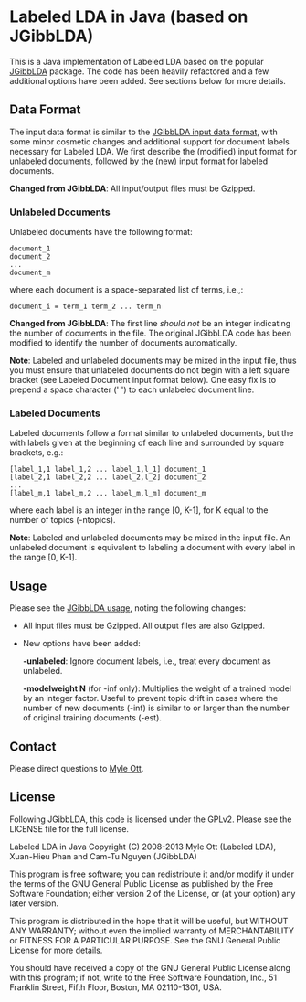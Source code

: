Labeled LDA in Java (based on JGibbLDA)
=======================================

This is a Java implementation of Labeled LDA based on the popular
[JGibbLDA](http://jgibblda.sourceforge.net/) package. The code has been heavily
refactored and a few additional options have been added. See sections below for
more details.

Data Format
-----------

The input data format is similar to the [JGibbLDA input data
format](http://jgibblda.sourceforge.net/#_2.3._Input_Data_Format), with some
minor cosmetic changes and additional support for document labels necessary for
Labeled LDA. We first describe the (modified) input format for unlabeled
documents, followed by the (new) input format for labeled documents.

**Changed from JGibbLDA**: All input/output files must be Gzipped.

### Unlabeled Documents

Unlabeled documents have the following format:

    document_1
    document_2
    ...
    document_m

where each document is a space-separated list of terms, i.e.,:

    document_i = term_1 term_2 ... term_n

**Changed from JGibbLDA**: The first line *should not* be an integer indicating
the number of documents in the file. The original JGibbLDA code has been
modified to identify the number of documents automatically.

**Note**: Labeled and unlabeled documents may be mixed in the input file, thus
you must ensure that unlabeled documents do not begin with a left square bracket
(see Labeled Document input format below). One easy fix is to prepend a space
character (' ') to each unlabeled document line.

### Labeled Documents

Labeled documents follow a format similar to unlabeled documents, but the with
labels given at the beginning of each line and surrounded by square brackets,
e.g.:

    [label_1,1 label_1,2 ... label_1,l_1] document_1
    [label_2,1 label_2,2 ... label_2,l_2] document_2
    ...
    [label_m,1 label_m,2 ... label_m,l_m] document_m

where each label is an integer in the range [0, K-1], for K equal to the number
of topics (-ntopics).

**Note**: Labeled and unlabeled documents may be mixed in the input file. An
unlabeled document is equivalent to labeling a document with every label in the
range [0, K-1].

Usage
-----

Please see the [JGibbLDA usage](http://jgibblda.sourceforge.net/#_2.2._Command_Line_&_Input_Parameter), noting the following changes:

*   All input files must be Gzipped. All output files are also Gzipped.

*   New options have been added:

    **-unlabeled**: Ignore document labels, i.e., treat every document as unlabeled.

    **-modelweight N** (for -inf only): Multiplies the weight of a trained model
    by an integer factor. Useful to prevent topic drift in cases where the
    number of new documents (-inf) is similar to or larger than the number of
    original training documents (-est).

Contact
-------

Please direct questions to [Myle Ott](myleott@gmail.com).

License
-------

Following JGibbLDA, this code is licensed under the GPLv2. Please see the
LICENSE file for the full license.

Labeled LDA in Java
Copyright (C) 2008-2013 Myle Ott (Labeled LDA), Xuan-Hieu Phan and Cam-Tu Nguyen (JGibbLDA)

This program is free software; you can redistribute it and/or
modify it under the terms of the GNU General Public License
as published by the Free Software Foundation; either version 2
of the License, or (at your option) any later version.

This program is distributed in the hope that it will be useful,
but WITHOUT ANY WARRANTY; without even the implied warranty of
MERCHANTABILITY or FITNESS FOR A PARTICULAR PURPOSE.  See the
GNU General Public License for more details.

You should have received a copy of the GNU General Public License
along with this program; if not, write to the Free Software
Foundation, Inc., 51 Franklin Street, Fifth Floor, Boston, MA  02110-1301, USA.
